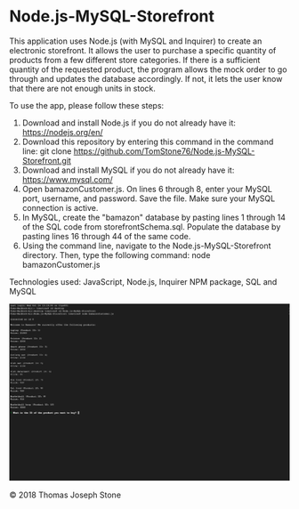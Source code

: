 # Node.js-MySQL-Storefront

This application uses Node.js (with MySQL and Inquirer) to create an electronic storefront. It allows the user to purchase a specific quantity of products from a few different store categories. If there is a sufficient quantity of the requested product, the program allows the mock order to go through and updates the database accordingly. If not, it lets the user know that there are not enough units in stock.

To use the app, please follow these steps:

1. Download and install Node.js if you do not already have it: https://nodejs.org/en/
2. Download this repository by entering this command in the command line: git clone https://github.com/TomStone76/Node.js-MySQL-Storefront.git
3. Download and install MySQL if you do not already have it: https://www.mysql.com/
4. Open bamazonCustomer.js. On lines 6 through 8, enter your MySQL port, username, and password. Save the file. Make sure your MySQL connection is active.
5. In MySQL, create the "bamazon" database by pasting lines 1 through 14 of the SQL code from storefrontSchema.sql. Populate the database by pasting lines 16 through 44 of the same code.
6. Using the command line, navigate to the Node.js-MySQL-Storefront directory. Then, type the following command: node bamazonCustomer.js

Technologies used: JavaScript, Node.js, Inquirer NPM package, SQL and MySQL

![Screenshot](bamazon_images/bamazon1.png)

© 2018 Thomas Joseph Stone